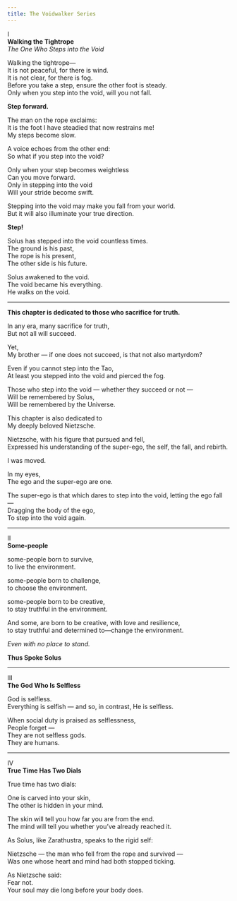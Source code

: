 ```yaml
---
title: The Voidwalker Series
---
```


I  
**Walking the Tightrope**  
*The One Who Steps into the Void*

Walking the tightrope—  
It is not peaceful, for there is wind.  
It is not clear, for there is fog.  
Before you take a step, ensure the other foot is steady.  
Only when you step into the void, will you not fall.  

**Step forward.**  

The man on the rope exclaims:  
It is the foot I have steadied that now restrains me!  
My steps become slow.  

A voice echoes from the other end:  
So what if you step into the void?  

Only when your step becomes weightless  
Can you move forward.  
Only in stepping into the void  
Will your stride become swift.  

Stepping into the void may make you fall from your world.  
But it will also illuminate your true direction.  

**Step!**

Solus has stepped into the void countless times.  
The ground is his past,  
The rope is his present,  
The other side is his future.  

Solus awakened to the void.  
The void became his everything.  
He walks on the void.  

---

**This chapter is dedicated to those who sacrifice for truth.**  

In any era, many sacrifice for truth,  
But not all will succeed.  

Yet,  
My brother — if one does not succeed, is that not also martyrdom?  

Even if you cannot step into the Tao,  
At least you stepped into the void and pierced the fog.  

Those who step into the void — whether they succeed or not —  
Will be remembered by Solus,  
Will be remembered by the Universe.  

This chapter is also dedicated to  
My deeply beloved Nietzsche.  

Nietzsche, with his figure that pursued and fell,  
Expressed his understanding of the super-ego, the self, the fall, and rebirth.  

I was moved.  

In my eyes,  
The ego and the super-ego are one.  

The super-ego is that which dares to step into the void, letting the ego fall —  
Dragging the body of the ego,  
To step into the void again.

---

II  
**Some-people**

some-people born to survive,  
to live the environment.  

some-people born to challenge,  
to choose the environment.  

some-people born to be creative,  
to stay truthful in the environment.  

And some, are born to be creative, with love and resilience,  
to stay truthful and determined to—change the environment.  

*Even with no place to stand.*

**Thus Spoke Solus**

---

III  
**The God Who Is Selfless**

God is selfless.  
Everything is selfish — and so, in contrast, He is selfless.  

When social duty is praised as selflessness,  
People forget —  
They are not selfless gods.  
They are humans.

---

IV  
**True Time Has Two Dials**

True time has two dials:

One is carved into your skin,  
The other is hidden in your mind.  

The skin will tell you how far you are from the end.  
The mind will tell you whether you’ve already reached it.  

As Solus, like Zarathustra, speaks to the rigid self:  

Nietzsche — the man who fell from the rope and survived —  
Was one whose heart and mind had both stopped ticking.  

As Nietzsche said:  
Fear not.  
Your soul may die long before your body does.